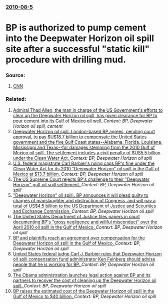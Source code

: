 ### [2010-08-5](/news/2010/08/5/index.md)

# BP is authorized to pump cement into the Deepwater Horizon oil spill site after a successful "static kill" procedure with drilling mud. 




### Source:

1. [CNN](http://www.cnn.com/2010/US/08/05/gulf.oil.disaster/index.html?hpt=T1)

### Related:

1. [Admiral Thad Allen, the man in charge of the US Government's efforts to clear up the Deepwater Horizon oil spill, has given clearance for BP to pour cement into its Gulf of Mexico oil well. ](/news/2010/08/4/admiral-thad-allen-the-man-in-charge-of-the-us-government-s-efforts-to-clear-up-the-deepwater-horizon-oil-spill-has-given-clearance-for-bp.md) _Context: BP, Deepwater Horizon oil spill, cement_
2. [Deepwater Horizon oil spill. London-based BP agrees, pending court approval, to pay $US18.7 billion to compensate the United States government and the five Gulf Coast states--Alabama, Florida, Louisiana, Mississippi and Texas--for damages stemming from the 2010 Gulf of Mexico oil spill. The settlement includes a civil penalty of $US5.5 billion under the Clean Water Act. ](/news/2015/07/2/deepwater-horizon-oil-spill-london-based-bp-agrees-pending-court-approval-to-pay-us18-7-billion-to-compensate-the-united-states-governme.md) _Context: BP, Deepwater Horizon oil spill_
3. [U.S. federal magistrate Carl Barbier's ruling caps BP's fine under the Clean Water Act for its 2010 "Deepwater Horizon" oil spill in the Gulf of Mexico at $13.7 billion. ](/news/2015/01/16/u-s-federal-magistrate-carl-barbier-s-ruling-caps-bp-s-fine-under-the-clean-water-act-for-its-2010-deepwater-horizon-oil-spill-in-the-gul.md) _Context: BP, Deepwater Horizon oil spill_
4. [The US Supreme Court rejects BP's challenge to their "Deepwater Horizon" gulf oil spill settlement. ](/news/2014/12/8/the-us-supreme-court-rejects-bp-s-challenge-to-their-deepwater-horizon-gulf-oil-spill-settlement.md) _Context: BP, Deepwater Horizon oil spill_
5. ["Deepwater Horizon" oil spill:. BP announces it will plead guilty to charges of manslaughter and obstruction of Congress, and will pay a total of US$4.5 billion to the US Department of Justice and Securities and Exchange Commission. ](/news/2012/11/15/deepwater-horizon-oil-spill-bp-announces-it-will-plead-guilty-to-charges-of-manslaughter-and-obstruction-of-congress-and-will-pay-a-tot.md) _Context: BP, Deepwater Horizon oil spill_
6. [The United States Department of Justice files papers in court documenting BP's "gross negligence and willful misconduct" over the April 2010 oil spill in the Gulf of Mexico. ](/news/2012/09/4/the-united-states-department-of-justice-files-papers-in-court-documenting-bp-s-gross-negligence-and-willful-misconduct-over-the-april-2010.md) _Context: BP, Deepwater Horizon oil spill_
7. [BP and plaintiffs reach an agreement over compensation for the Deepwater Horizon oil spill in the Gulf of Mexico. ](/news/2012/03/2/bp-and-plaintiffs-reach-an-agreement-over-compensation-for-the-deepwater-horizon-oil-spill-in-the-gulf-of-mexico.md) _Context: BP, Deepwater Horizon oil spill_
8. [United States federal judge Carl J. Barbier rules that Deepwater Horizon oil spill compensation fund administrator Ken Feinberg should advise people that he is working for BP. ](/news/2011/02/2/united-states-federal-judge-carl-j-barbier-rules-that-deepwater-horizon-oil-spill-compensation-fund-administrator-ken-feinberg-should-advis.md) _Context: BP, Deepwater Horizon oil spill_
9. [The Obama administration launches legal action against BP and its partners to recover the cost of cleaning up the Deepwater Horizon oil spill. ](/news/2010/12/15/the-obama-administration-launches-legal-action-against-bp-and-its-partners-to-recover-the-cost-of-cleaning-up-the-deepwater-horizon-oil-spil.md) _Context: BP, Deepwater Horizon oil spill_
10. [BP raises the estimated cost of the Deepwater Horizon oil spill in the Gulf of Mexico to $40 billion. ](/news/2010/11/2/bp-raises-the-estimated-cost-of-the-deepwater-horizon-oil-spill-in-the-gulf-of-mexico-to-40-billion.md) _Context: BP, Deepwater Horizon oil spill_
